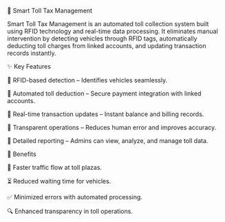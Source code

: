 🚗 Smart Toll Tax Management

Smart Toll Tax Management is an automated toll collection system built using RFID technology and real-time data processing. It eliminates manual intervention by detecting vehicles through RFID tags, automatically deducting toll charges from linked accounts, and updating transaction records instantly.

✨ Key Features

🔹 RFID-based detection – Identifies vehicles seamlessly.

🔹 Automated toll deduction – Secure payment integration with linked accounts.

🔹 Real-time transaction updates – Instant balance and billing records.

🔹 Transparent operations – Reduces human error and improves accuracy.

🔹 Detailed reporting – Admins can view, analyze, and manage toll data.

🎯 Benefits

🚦 Faster traffic flow at toll plazas.

⏳ Reduced waiting time for vehicles.

✅ Minimized errors with automated processing.

🔍 Enhanced transparency in toll operations.
